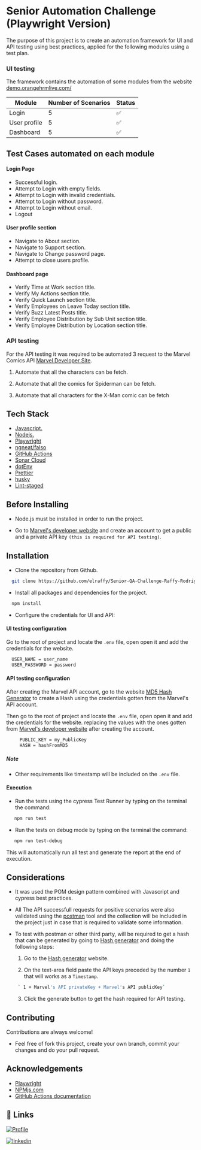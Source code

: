 # Senior Automation Challenge (Playwright Version)

The purpose of this project is to create an automation framework for UI and API testing using best practices, applied for the following modules using a test plan.

### UI testing

The framework contains the automation of some modules from the website [demo.orangehrmlive.com/](https://opensource-demo.orangehrmlive.com/web/index.php/auth/login)

| Module       | Number of Scenarios | Status             |
| ------------ | ------------------- | ------------------ |
| Login        | 5                   | :white_check_mark: |
| User profile | 5                   | :white_check_mark: |
| Dashboard    | 5                   | :white_check_mark: |

## Test Cases automated on each module

#### Login Page

- Successful login.
- Attempt to Login with empty fields.
- Attempt to Login with invalid credentials.
- Attempt to Login without password.
- Attempt to Login without email.
- Logout

#### User profile section

- Navigate to About section.
- Navigate to Support section.
- Navigate to Change password page.
- Attempt to close users profile.

#### Dashboard page

- Verify Time at Work section title.
- Verify My Actions section title.
- Verify Quick Launch section title.
- Verify Employees on Leave Today section title.
- Verify Buzz Latest Posts title.
- Verify Employee Distribution by Sub Unit section title.
- Verify Employee Distribution by Location section title.

### API testing

For the API testing it was required to be automated 3 request to the Marvel Comics API [Marvel Developer Site](https://developer.marvel.com).

1. Automate that all the characters can be fetch.

2. Automate that all the comics for Spiderman can be fetch.

3. Automate that all characters for the X-Man comic can be fetch

## Tech Stack

- [Javascript.](https://developer.mozilla.org/en-US/docs/Learn/Getting_started_with_the_web/JavaScript_basics)
- [Nodejs.](https://nodejs.org/en/about/)
- [Playwright](https://playwright.dev/)
- [ngneat/falso](https://github.com/ngneat/falso)
- [GitHub Actions](https://docs.github.com/en/actions)
- [Sonar Cloud](https://www.sonarsource.com/products/sonarcloud/)
- [dotEnv](https://www.npmjs.com/package/dotenv)
- [Prettier](https://prettier.io/)
- [husky](https://github.com/typicode/husky)
- [Lint-staged](https://github.com/okonet/lint-staged)

## Before Installing

- Node.js must be installed in order to run the project.

- Go to [Marvel's developer website](https://developer.marvel.com) and create an account to get a public and a private API key `(this is required for API testing)`.

## Installation

- Clone the repository from Github.

```bash
  git clone https://github.com/elraffy/Senior-QA-Challenge-Raffy-Rodriguez.git
```

- Install all packages and dependencies for the project.

```bash
  npm install
```

- Configure the credentials for UI and API:

#### UI testing configuration

Go to the root of project and locate the `.env` file, open open it and add the credentials for the website.

```bash
  USER_NAME = user_name
  USER_PASSWORD = password
```

#### API testing configuration

After creating the Marvel API account, go to the website [MD5 Hash Generator](https://www.md5hashgenerator.com/) to create a Hash using the credentials gotten from the Marvel's API account.

Then go to the root of project and locate the `.env` file, open open it and add the credentials for the website.
replacing the values with the ones gotten from [Marvel's developer website](https://developer.marvel.com) after creating the account.

```bash
     PUBLIC_KEY = my_PublicKey
     HASH = hashFromMD5
```

##### Note

- Other requirements like timestamp will be included on the `.env` file.

#### Execution

- Run the tests using the cypress Test Runner by typing on the terminal the command:

```bash
   npm run test
```

- Run the tests on debug mode by typing on the terminal the command:

```bash
   npm run test-debug
```

This will automatically run all test and generate the report at the end of execution.

## Considerations

- It was used the POM design pattern combined with Javascript and cypress best practices.

- All The API successfull requests for positive scenarios were also validated using the [postman](https://www.postman.com/) tool and the collection will be included in the project just in case that is required to validate some information.

- To test with postman or other third party, will be required to get a hash that can be generated by going to [Hash generator](https://www.md5hashgenerator.com/) and doing the following steps:

  1.  Go to the [Hash generator](https://www.md5hashgenerator.com/) website.

  2.  On the text-area field paste the API keys preceded by the number `1` that will works as a `Timestamp`.

  ```bash
   ` 1 + Marvel's API privateKey + Marvel's API publicKey`
  ```

  3.  Click the generate button to get the hash required for API testing.

## Contributing

Contributions are always welcome!

- Feel free of fork this project, create your own branch, commit your changes and do your pull request.

## Acknowledgements

- [Playwright](https://playwright.dev/)
- [NPMjs.com](https://www.npmjs.com/)
- [GitHub Actions documentation](https://docs.github.com/en/actions)

## 🔗 Links

[![Profile](https://img.shields.io/badge/my_portfolio-000?style=for-the-badge&logo=ko-fi&logoColor=white)](https://github.com/RaffyRod)

[![linkedin](https://img.shields.io/badge/linkedin-0A66C2?style=for-the-badge&logo=linkedin&logoColor=white)](https://www.linkedin.com/in/raffy-a-rodriguez-400552110/)
